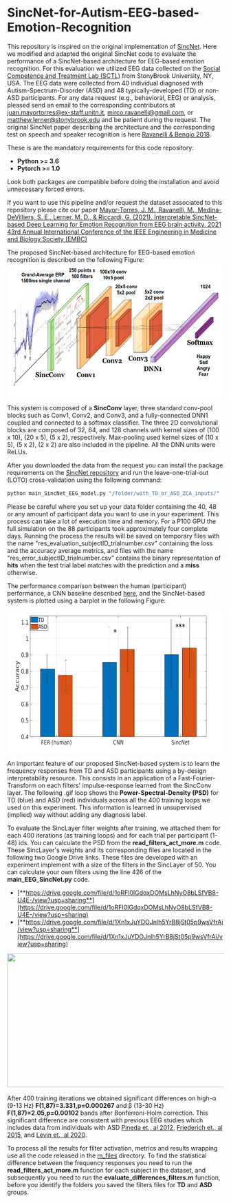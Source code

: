 # SincNet-for-Autism-EEG-based-Emotion-Recognition

This repository is inspired on the original implementation of [SincNet](https://github.com/mravanelli/SincNet). Here we modified and adapted the original SincNet code to evaluate the performance of a SincNet-based architecture for EEG-based emotion recognition. For this evaluation we utilized EEG data collected on the [Social Competence and Treatment Lab (SCTL)](https://www.lernerlab.com/) from StonyBrook University, NY, USA. The EEG data were collected from 40 individual diagnosed with Autism-Spectrum-Disorder (ASD) and 48 typically-developed (TD) or non-ASD participants. For any data request (e.g., behavioral, EEG) or analysis, pleased send an email to the corresponding contributors at juan.mayortorres@ex-staff.unitn.it, mirco.ravanelli@gmail.com, or matthew.lerner@stonybrook.edu and be patient during the request. The original SincNet paper describing the architecture and the corresponding test on speech and speaker recognition is here [Ravanelli & Bengio 2018](https://arxiv.org/abs/1812.05920).

These is are the mandatory requirements for this code repository:

- **Python >= 3.6**
- **Pytorch >= 1.0**

Look both packages are compatible before doing the installation and avoid unnecessary forced errors.

If you want to use this pipeline and/or request the dataset associated to this repository please cite our paper [Mayor-Torres, J. M., Ravanelli, M., Medina-DeVilliers, S. E., Lerner, M. D., & Riccardi, G. (2021). Interpretable SincNet-based Deep Learning for Emotion Recognition from EEG brain activity. 2021 43rd Annual International Conference of the IEEE Engineering in Medicine and Biology Society (EMBC)](https://ieeexplore.ieee.org/abstract/document/9630427)

The proposed SincNet-based architecture for EEG-based emotion recognition is described on the following Figure:
<img src="https://github.com/meiyor/SincNet-for-Autism-EEG-based-Emotion-Recognition/blob/main/pipeline_sincnet_alone.jpg" width="900" height="310">

This system is composed of a **SincConv** layer, three standard conv-pool blocks such as Conv1, Conv2, and Conv3, and a fully-connected DNN1 coupled and connected to a softmax classifier. The three 2D convolutional blocks are composed of 32, 64, and 128 channels with kernel sizes of (100 x 10), (20 x 5), (5 x 2), respectively. Max-pooling used kernel sizes of (10 x 5), (5 x 2), (2 x 2) are also included in the pipeline. All the DNN units were ReLUs.

After you downloaded the data from the request you can install the package requirements on the  [SincNet repository](https://github.com/mravanelli/SincNet) and run the leave-one-trial-out (LOTO) cross-validation using the following command: 

```python
python main_SincNet_EEG_model.py "/folder/with_TD_or_ASD_ZCA_inputs/"
```
Please be careful where you set up your data folder containing the 40, 48 or any amount of participant data you want to use in your experiment. This process can take a lot of execution time and memory. For a P100 GPU the full simulation on the 88 participants took approximately four complete days. Running the process the results will be saved on temporary files with the name "res_evaluation_subjectID_trialnumber.csv" containing the loss and the accuracy average metrics, and files with the name "res_error_subjectID_trialnumber.csv" contains the binary representation of **hits** when the test trial label matches with the prediction and a **miss** otherwise.

The performance comparison between the human (participant) performance, a CNN baseline described [here](https://github.com/meiyor/Deep-Learning-Emotion-Decoding-using-EEG-data-from-Autism-individuals), and the SincNet-based system is plotted using a barplot in the following Figure:

<img src="https://github.com/meiyor/SincNet-for-Autism-EEG-based-Emotion-Recognition/blob/main/comp_sinc_paper_EMBC.jpg" width="700" height="330">

An important feature of our proposed SincNet-based system is to learn the frequency responses from TD and ASD participants using a by-design interpretability resource. This consists in an application of a Fast-Fourier-Transform on each filters' impulse-response learned from the SincConv layer. The following .gif loop shows the **Power-Spectral-Density (PSD)** for TD (blue) and ASD (red) individuals across all the 400 training loops we used on this experiment. This information is learned in unsupervised (implied) way without adding any diagnosis label.

To evaluate the SincLayer filter weights after training, we attached them for each 400 iterations (as training loops) and for each trial per participant (1-48) ids. You can calculate the PSD from the **read_filters_act_more.m** code. These SincLayer's weights and its corresponding files are located in the following two Google Drive links. These files are developed with an experiment implement with a size of the filters in the SincLayer of 50. You can calculate your own filters using the line 426 of the **main_EEG_SincNet.py** code.

 - [**https://drive.google.com/file/d/1oRFI0lGdqxDOMsLhNyO8bLSfVB8-U4E-/view?usp=sharing**](https://drive.google.com/file/d/1oRFI0lGdqxDOMsLhNyO8bLSfVB8-U4E-/view?usp=sharing)
 - [**https://drive.google.com/file/d/1Xn1xJuYDOJnlh5YrB8jSt05p9wsVfrAi/view?usp=sharing**](https://drive.google.com/file/d/1Xn1xJuYDOJnlh5YrB8jSt05p9wsVfrAi/view?usp=sharing)

<img src="https://github.com/meiyor/SincNet-for-Autism-EEG-based-Emotion-Recognition/blob/main/output_more_summary_TD_ASD.gif" width="600" height="310">

After 400 training iterations we obtained significant differences on high-α (9-13 Hz) **F(1,87)=3.331,p=0.000267** and β (13-30 Hz) **F(1,87)=2.05,p=0.00102** bands after Bonferroni-Holm correction. This significant difference are consistent with previous EEG studies which includes data from individuals with ASD [Pineda et., al 2012](https://www.sciencedirect.com/science/article/pii/S0306987712004082?casa_token=jF6BBvZsuFgAAAAA:cZuNKDgpQg1lv5Y2vmoKyONX2ifYx9-48EmbIXOZ1YT_OTGgsI0iWq130jQ6A9w8JMZP-RYOhQ), [Friederich et., al 2015](https://link.springer.com/article/10.1007/s10803-015-2523-5), and [Levin et., al 2020](https://www.frontiersin.org/articles/10.3389/fnint.2020.00021/full). 

To process all the results for filter activation, metrics and results wrapping use all the code released in the [m_files](https://github.com/meiyor/SincNet-for-Autism-EEG-based-Emotion-Recognition/tree/main/m_files) directory. To find the statistical difference between the frequency responses you need to run the **read_filters_act_more.m** function for each subject in the dataset, and subsequently you need to run the **evaluate_differences_filters.m** function, before you identify the folders you saved the filters files for **TD** and **ASD** groups.
